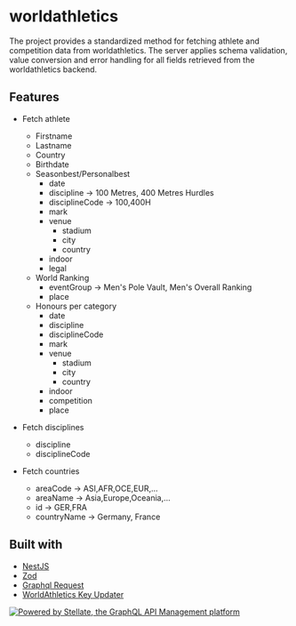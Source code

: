 # worldathletics

The project provides a standardized method for fetching athlete and competition data from worldathletics. The server applies schema validation, value conversion and error handling for all fields retrieved from the worldathletics backend.

## Features

- Fetch athlete
  - Firstname
  - Lastname
  - Country
  - Birthdate
  - Seasonbest/Personalbest
    - date
    - discipline -> 100 Metres, 400 Metres Hurdles
    - disciplineCode -> 100,400H
    - mark
    - venue
      - stadium
      - city
      - country
    - indoor
    - legal
  - World Ranking
    - eventGroup -> Men's Pole Vault, Men's Overall Ranking
    - place
  - Honours per category
    - date
    - discipline
    - disciplineCode
    - mark
    - venue
      - stadium
      - city
      - country
    - indoor
    - competition
    - place

- Fetch disciplines
  - discipline
  - disciplineCode

- Fetch countries
  - areaCode -> ASI,AFR,OCE,EUR,...
  - areaName -> Asia,Europe,Oceania,...
  - id       -> GER,FRA
  - countryName -> Germany, France


## Built with 

- [NestJS](https://nestjs.com/)
- [Zod](https://zod.dev/)
- [Graphql Request](https://github.com/jasonkuhrt/graphql-request)
- [WorldAthletics Key Updater](https://github.com/nimarion/worldathletics_key_updater)


<a href="https://stellate.co/?ref=powered-by">
  <img
    src="https://stellate.co/badge.svg"
    alt="Powered by Stellate, the GraphQL API Management platform"
  />
</a>

